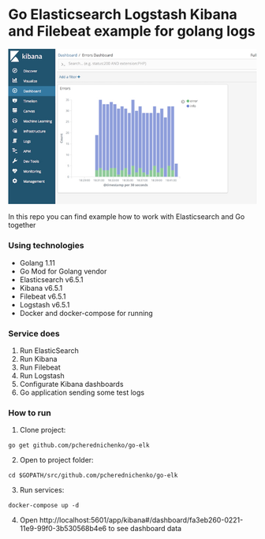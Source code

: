 # Go Elasticsearch Logstash Kibana and Filebeat example for golang logs

![logoGOEK](./.github/result.jpg)

In this repo you can find example how to work with Elasticsearch and Go together

### Using technologies

- Golang 1.11
- Go Mod for Golang vendor
- Elasticsearch v6.5.1
- Kibana v6.5.1
- Filebeat v6.5.1
- Logstash v6.5.1
- Docker and docker-compose for running

### Service does

1. Run ElasticSearch
2. Run Kibana
3. Run Filebeat
4. Run Logstash
5. Configurate Kibana dashboards
6. Go application sending some test logs

### How to run

1. Clone project: 
```
go get github.com/pcherednichenko/go-elk
```

2. Open to project folder:
```
cd $GOPATH/src/github.com/pcherednichenko/go-elk
```

3. Run services:
```
docker-compose up -d
```

4. Open http://localhost:5601/app/kibana#/dashboard/fa3eb260-0221-11e9-99f0-3b530568b4e6
to see dashboard data